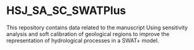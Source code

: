 # HSJ_SA_SC_SWATPlus
This repository contains data related to the manuscript Using sensitivity analysis and soft calibration of geological regions to improve the representation of hydrological processes in a SWAT+ model.
